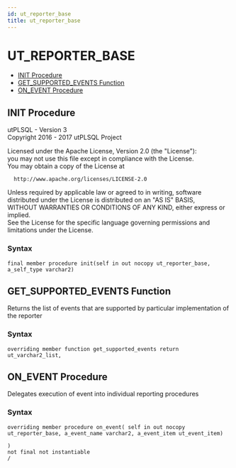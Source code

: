 ```yaml
---
id: ut_reporter_base
title: ut_reporter_base
---
```


# UT_REPORTER_BASE






- [INIT Procedure](#init)
- [GET_SUPPORTED_EVENTS Function](#get_supported_events)
- [ON_EVENT Procedure](#on_event)












 
## INIT Procedure<a name="init"></a>


<p>
<p>utPLSQL - Version 3<br />  Copyright 2016 - 2017 utPLSQL Project</p><p>  Licensed under the Apache License, Version 2.0 (the &quot;License&quot;):<br />  you may not use this file except in compliance with the License.<br />  You may obtain a copy of the License at</p><pre><code>  http://www.apache.org/licenses/LICENSE-2.0</code></pre><p>  Unless required by applicable law or agreed to in writing, software<br />  distributed under the License is distributed on an &quot;AS IS&quot; BASIS,<br />  WITHOUT WARRANTIES OR CONDITIONS OF ANY KIND, either express or implied.<br />  See the License for the specific language governing permissions and<br />  limitations under the License.</p>
</p>

### Syntax
```plsql
final member procedure init(self in out nocopy ut_reporter_base, a_self_type varchar2)
```

 





 
## GET_SUPPORTED_EVENTS Function<a name="get_supported_events"></a>


<p>
<p>Returns the list of events that are supported by particular implementation of the reporter</p>
</p>

### Syntax
```plsql
overriding member function get_supported_events return ut_varchar2_list,
```

 





 
## ON_EVENT Procedure<a name="on_event"></a>


<p>
<p>Delegates execution of event into individual reporting procedures</p>
</p>

### Syntax
```plsql
overriding member procedure on_event( self in out nocopy ut_reporter_base, a_event_name varchar2, a_event_item ut_event_item)

)
not final not instantiable
/
```

 





 
